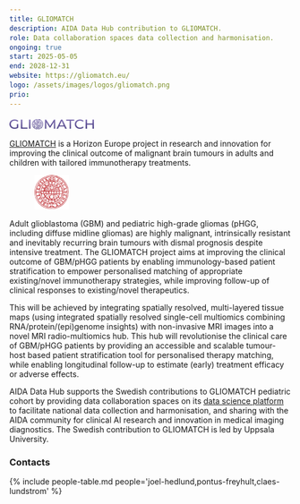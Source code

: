 ```yaml
---
title: GLIOMATCH
description: AIDA Data Hub contribution to GLIOMATCH.
role: Data collaboration spaces data collection and harmonisation.
ongoing: true
start: 2025-05-05
end: 2028-12-31
website: https://gliomatch.eu/
logo: /assets/images/logos/gliomatch.png
prio:
---
```

<div class="right" style="width: 30%; text-align: center; padding-top: 5px;"><img alt="Gliomatch logo" src="/assets/images/logos/gliomatch.png"/></div>

[GLIOMATCH](https://gliomatch.eu/) is a Horizon Europe project in research and
innovation for improving the clinical outcome of malignant brain tumours in
adults and children with tailored immunotherapy treatments.

<div class="right" style="width: 30%; text-align: center;"><img alt="Uppsala University logo" width="40%" src="/assets/images/logos/uu.svg"/></div>

Adult glioblastoma (GBM) and pediatric high-grade gliomas (pHGG, including
diffuse midline gliomas) are highly malignant, intrinsically resistant and
inevitably recurring brain tumours with dismal prognosis despite intensive
treatment. The GLIOMATCH project aims at improving the clinical outcome of GBM/pHGG
patients by enabling immunology-based patient stratification to empower
personalised matching of appropriate existing/novel immunotherapy strategies,
while improving follow-up of clinical responses to existing/novel therapeutics.

This will be achieved by integrating spatially resolved, multi-layered tissue
maps (using integrated spatially resolved single-cell multiomics combining
RNA/protein/(epi)genome insights) with non-invasive MRI images into a novel MRI
radio-multiomics hub. This hub will revolutionise the clinical care of GBM/pHGG
patients by providing an accessible and scalable tumour-host based patient
stratification tool for personalised therapy matching, while enabling
longitudinal follow-up to estimate (early) treatment efficacy or adverse effects.

AIDA Data Hub supports the Swedish contributions to GLIOMATCH pediatric cohort
by providing data collaboration spaces on its [data science platform](../../../data-science-platform)
to facilitate national data collection and harmonisation, and sharing with the
AIDA community for clinical AI research and innovation in medical imaging
diagnostics. The Swedish contribution to GLIOMATCH is led by Uppsala University.

### Contacts
{% include people-table.md people='joel-hedlund,pontus-freyhult,claes-lundstrom' %}
